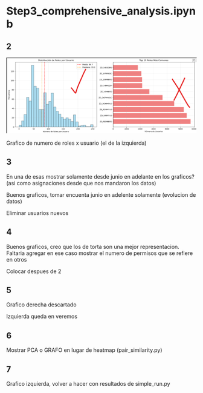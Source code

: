 # Step3_comprehensive_analysis.ipynb

## 2
![alt text](image.png)

Grafico de numero de roles x usuario (el de la izquierda)

## 3



En una de esas mostrar solamente desde junio en adelante en los graficos? (asi como asignaciones desde que nos mandaron los datos)

Buenos graficos, tomar encuenta junio en adelente solamente (evolucion de datos)

Eliminar usuarios nuevos

## 4

Buenos graficos, creo que los de torta son una mejor representacion. Faltaria agregar en ese caso mostrar el numero de permisos que se refiere en otros

Colocar despues de 2

## 5

Grafico derecha descartado

Izquierda queda en veremos

## 6

Mostrar PCA o GRAFO en lugar de heatmap (pair_similarity.py)

## 7

Grafico izquierda, volver a hacer con resultados de simple_run.py